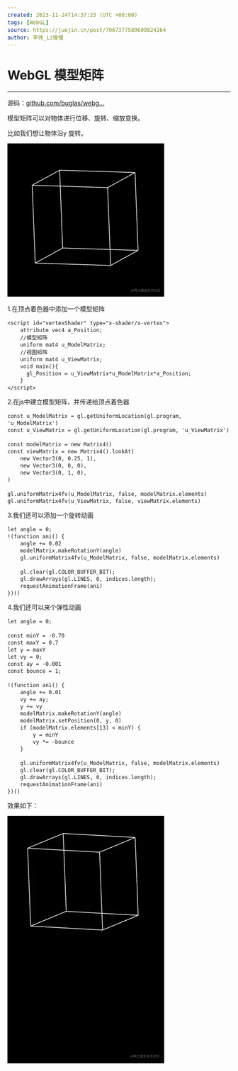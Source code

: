 ```yaml
---
created: 2023-11-24T14:37:23 (UTC +08:00)
tags: [WebGL]
source: https://juejin.cn/post/7067377589609824264
author: 李伟_Li慢慢
---
```


# WebGL 模型矩阵

---
源码：[github.com/buglas/webg…](https://link.juejin.cn/?target=https%3A%2F%2Fgithub.com%2Fbuglas%2Fwebgl-lesson "https://github.com/buglas/webgl-lesson")

模型矩阵可以对物体进行位移、旋转、缩放变换。

比如我们想让物体沿y 旋转。

![1.gif](assets/8055e6506cba4ba189dc238c693877b8tplv-k3u1fbpfcp-zoom-in-crop-mark1512000.webp)

1.在顶点着色器中添加一个模型矩阵

```
<script id="vertexShader" type="x-shader/x-vertex">
    attribute vec4 a_Position;
    //模型矩阵
    uniform mat4 u_ModelMatrix;
    //视图矩阵
    uniform mat4 u_ViewMatrix;
    void main(){
      gl_Position = u_ViewMatrix*u_ModelMatrix*a_Position;
    }
</script>
```

2.在js中建立模型矩阵，并传递给顶点着色器

```
const u_ModelMatrix = gl.getUniformLocation(gl.program, 'u_ModelMatrix')
const u_ViewMatrix = gl.getUniformLocation(gl.program, 'u_ViewMatrix')

const modelMatrix = new Matrix4()
const viewMatrix = new Matrix4().lookAt(
    new Vector3(0, 0.25, 1),
    new Vector3(0, 0, 0),
    new Vector3(0, 1, 0),
)

gl.uniformMatrix4fv(u_ModelMatrix, false, modelMatrix.elements)
gl.uniformMatrix4fv(u_ViewMatrix, false, viewMatrix.elements)
```

3.我们还可以添加一个旋转动画

```
let angle = 0;
!(function ani() {
    angle += 0.02
    modelMatrix.makeRotationY(angle)
    gl.uniformMatrix4fv(u_ModelMatrix, false, modelMatrix.elements)

    gl.clear(gl.COLOR_BUFFER_BIT);
    gl.drawArrays(gl.LINES, 0, indices.length);
    requestAnimationFrame(ani)
})()
```

4.我们还可以来个弹性动画

```
let angle = 0;

const minY = -0.70
const maxY = 0.7
let y = maxY
let vy = 0;
const ay = -0.001
const bounce = 1;

!(function ani() {
    angle += 0.01
    vy += ay;
    y += vy
    modelMatrix.makeRotationY(angle)
    modelMatrix.setPosition(0, y, 0)
    if (modelMatrix.elements[13] < minY) {
        y = minY
        vy *= -bounce
    }

    gl.uniformMatrix4fv(u_ModelMatrix, false, modelMatrix.elements)
    gl.clear(gl.COLOR_BUFFER_BIT);
    gl.drawArrays(gl.LINES, 0, indices.length);
    requestAnimationFrame(ani)
})()
```

效果如下：

![1.gif](assets/b1f665233bde41cfa0fbeca666bb70aftplv-k3u1fbpfcp-zoom-in-crop-mark1512000.webp)
